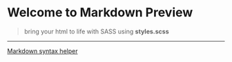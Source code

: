 # Welcome to Markdown Preview

> bring your html to life with SASS
> using **styles.scss**

-----
[Markdown syntax helper](http://daringfireball.net/projects/markdown/syntax)